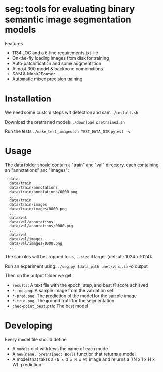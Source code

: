 # seg: tools for evaluating binary semantic image segmentation models

Features:
  - 1134 LOC and a 6-line requirements.txt file
  - On-the-fly loading images from disk for training
  - Auto-patchification and some augmentation
  - Almost 300 model \& backbone combinations
  - SAM \& Mask2Former
  - Automatic mixed precision training

# Installation
We need some custom steps wrt detectron and sam
`./install.sh`

Download the pretrained models
`./download_pretrained.sh`

Run the tests
`./make_test_images.sh TEST_DATA_DIR`
`pytest -v`

# Usage
The data folder should contain a "train" and "val" directory, each containing an
"annotations" and "images":
```
- data
  data/train
  data/train/annotations
  data/train/annotations/0000.png
  ...
  data/train
  data/train/images
  data/train/images/0000.png
  ...
  data/val
  data/val/annotations
  data/val/annotations/0000.png
  ...
  data/val
  data/val/images
  data/val/images/0000.png
  ...
```

The samples will be cropped to `-s,--size` if larger (default: 1024 x 1024):

Run an experiment using:
`./seg.py $data_path unet/vanilla` -o output

Then on the output folder we get:
- `results`: A text file with the epoch, step, and best f1 score achieved
- `*-img.png`: A sample image from the validation set
- `*-pred.png`: The prediction of the model for the sample image
- `*-true.png`: The ground truth for the segmentation
- `checkpoint_best.pth`: The best model

# Developing
Every model file should define
 - A `models` dict with keys the name of each mode
 - A `new(name, pretrained: Bool)` function that returns a model
 - A model that takes a `(N x 3 x H x W)` image and returns a
   `(N x 1 x H x W)´ prediction

